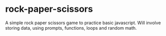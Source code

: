 # rock-paper-scissors

A simple rock paper scissors game to practice basic javascript.
Will involve storing data, using prompts, functions, loops and random math.